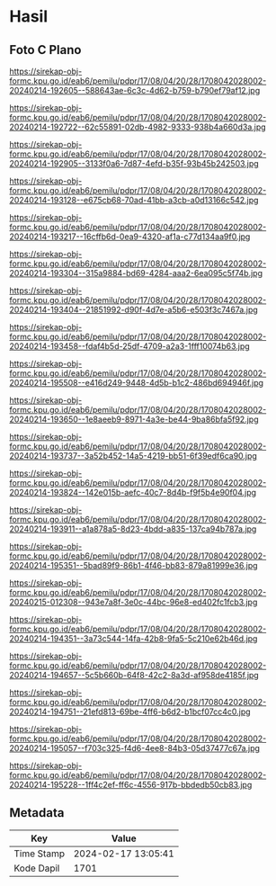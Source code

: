 # Hasil

## Foto C Plano

https://sirekap-obj-formc.kpu.go.id/eab6/pemilu/pdpr/17/08/04/20/28/1708042028002-20240214-192605--588643ae-6c3c-4d62-b759-b790ef79af12.jpg

https://sirekap-obj-formc.kpu.go.id/eab6/pemilu/pdpr/17/08/04/20/28/1708042028002-20240214-192722--62c55891-02db-4982-9333-938b4a660d3a.jpg

https://sirekap-obj-formc.kpu.go.id/eab6/pemilu/pdpr/17/08/04/20/28/1708042028002-20240214-192905--3133f0a6-7d87-4efd-b35f-93b45b242503.jpg

https://sirekap-obj-formc.kpu.go.id/eab6/pemilu/pdpr/17/08/04/20/28/1708042028002-20240214-193128--e675cb68-70ad-41bb-a3cb-a0d13166c542.jpg

https://sirekap-obj-formc.kpu.go.id/eab6/pemilu/pdpr/17/08/04/20/28/1708042028002-20240214-193217--16cffb6d-0ea9-4320-af1a-c77d134aa9f0.jpg

https://sirekap-obj-formc.kpu.go.id/eab6/pemilu/pdpr/17/08/04/20/28/1708042028002-20240214-193304--315a9884-bd69-4284-aaa2-6ea095c5f74b.jpg

https://sirekap-obj-formc.kpu.go.id/eab6/pemilu/pdpr/17/08/04/20/28/1708042028002-20240214-193404--21851992-d90f-4d7e-a5b6-e503f3c7467a.jpg

https://sirekap-obj-formc.kpu.go.id/eab6/pemilu/pdpr/17/08/04/20/28/1708042028002-20240214-193458--fdaf4b5d-25df-4709-a2a3-1fff10074b63.jpg

https://sirekap-obj-formc.kpu.go.id/eab6/pemilu/pdpr/17/08/04/20/28/1708042028002-20240214-195508--e416d249-9448-4d5b-b1c2-486bd694946f.jpg

https://sirekap-obj-formc.kpu.go.id/eab6/pemilu/pdpr/17/08/04/20/28/1708042028002-20240214-193650--1e8aeeb9-8971-4a3e-be44-9ba86bfa5f92.jpg

https://sirekap-obj-formc.kpu.go.id/eab6/pemilu/pdpr/17/08/04/20/28/1708042028002-20240214-193737--3a52b452-14a5-4219-bb51-6f39edf6ca90.jpg

https://sirekap-obj-formc.kpu.go.id/eab6/pemilu/pdpr/17/08/04/20/28/1708042028002-20240214-193824--142e015b-aefc-40c7-8d4b-f9f5b4e90f04.jpg

https://sirekap-obj-formc.kpu.go.id/eab6/pemilu/pdpr/17/08/04/20/28/1708042028002-20240214-193911--a1a878a5-8d23-4bdd-a835-137ca94b787a.jpg

https://sirekap-obj-formc.kpu.go.id/eab6/pemilu/pdpr/17/08/04/20/28/1708042028002-20240214-195351--5bad89f9-86b1-4f46-bb83-879a81999e36.jpg

https://sirekap-obj-formc.kpu.go.id/eab6/pemilu/pdpr/17/08/04/20/28/1708042028002-20240215-012308--943e7a8f-3e0c-44bc-96e8-ed402fc1fcb3.jpg

https://sirekap-obj-formc.kpu.go.id/eab6/pemilu/pdpr/17/08/04/20/28/1708042028002-20240214-194351--3a73c544-14fa-42b8-9fa5-5c210e62b46d.jpg

https://sirekap-obj-formc.kpu.go.id/eab6/pemilu/pdpr/17/08/04/20/28/1708042028002-20240214-194657--5c5b660b-64f8-42c2-8a3d-af958de4185f.jpg

https://sirekap-obj-formc.kpu.go.id/eab6/pemilu/pdpr/17/08/04/20/28/1708042028002-20240214-194751--21efd813-69be-4ff6-b6d2-b1bcf07cc4c0.jpg

https://sirekap-obj-formc.kpu.go.id/eab6/pemilu/pdpr/17/08/04/20/28/1708042028002-20240214-195057--f703c325-f4d6-4ee8-84b3-05d37477c67a.jpg

https://sirekap-obj-formc.kpu.go.id/eab6/pemilu/pdpr/17/08/04/20/28/1708042028002-20240214-195228--1ff4c2ef-ff6c-4556-917b-bbdedb50cb83.jpg


## Metadata

| Key        | Value               |
| ---------- | ------------------- |
| Time Stamp | 2024-02-17 13:05:41 |
| Kode Dapil | 1701                |



